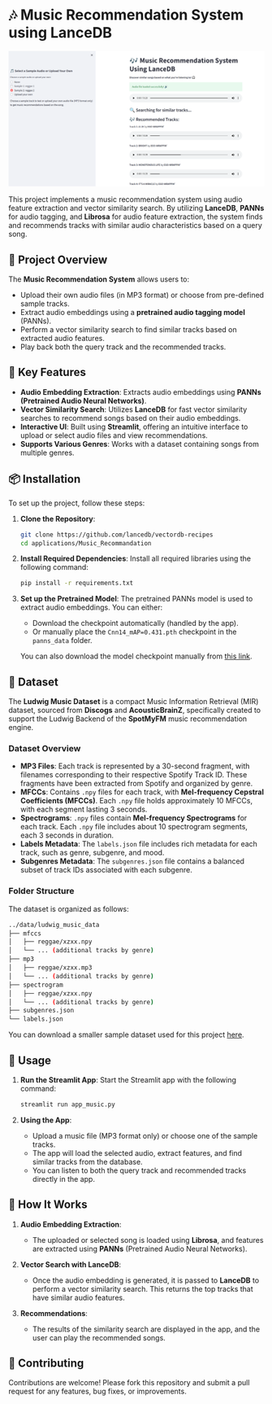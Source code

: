 # 🎶 Music Recommendation System using LanceDB

![image](../../assets/Music_recommndations_lancedb.png)


This project implements a music recommendation system using audio feature extraction and vector similarity search. By utilizing **LanceDB**, **PANNs** for audio tagging, and **Librosa** for audio feature extraction, the system finds and recommends tracks with similar audio characteristics based on a query song.

## 📝 Project Overview

The **Music Recommendation System** allows users to:
- Upload their own audio files (in MP3 format) or choose from pre-defined sample tracks.
- Extract audio embeddings using a **pretrained audio tagging model** (PANNs).
- Perform a vector similarity search to find similar tracks based on extracted audio features.
- Play back both the query track and the recommended tracks.

## 🚀 Key Features

- **Audio Embedding Extraction**: Extracts audio embeddings using **PANNs (Pretrained Audio Neural Networks)**.
- **Vector Similarity Search**: Utilizes **LanceDB** for fast vector similarity searches to recommend songs based on their audio embeddings.
- **Interactive UI**: Built using **Streamlit**, offering an intuitive interface to upload or select audio files and view recommendations.
- **Supports Various Genres**: Works with a dataset containing songs from multiple genres.

## 📦 Installation

To set up the project, follow these steps:

1. **Clone the Repository**:
   ```bash
   git clone https://github.com/lancedb/vectordb-recipes
   cd applications/Music_Recommandation
   ```

2. **Install Required Dependencies**:
   Install all required libraries using the following command:
   ```bash
   pip install -r requirements.txt
   ```

3. **Set up the Pretrained Model**:
   The pretrained PANNs model is used to extract audio embeddings. You can either:
   - Download the checkpoint automatically (handled by the app).
   - Or manually place the `Cnn14_mAP=0.431.pth` checkpoint in the `panns_data` folder.

   You can also download the model checkpoint manually from [this link](https://drive.google.com/file/d/1WLvGG9Brz7EOztisuAvwOTTIPjg6RRFr/view?usp=sharing).

## 🎵 Dataset

The **Ludwig Music Dataset** is a compact Music Information Retrieval (MIR) dataset, sourced from **Discogs** and **AcousticBrainZ**, specifically created to support the Ludwig Backend of the **SpotMyFM** music recommendation engine.

### Dataset Overview

- **MP3 Files**: Each track is represented by a 30-second fragment, with filenames corresponding to their respective Spotify Track ID. These fragments have been extracted from Spotify and organized by genre.
- **MFCCs**: Contains `.npy` files for each track, with **Mel-frequency Cepstral Coefficients (MFCCs)**. Each `.npy` file holds approximately 10 MFCCs, with each segment lasting 3 seconds.
- **Spectrograms**: `.npy` files contain **Mel-frequency Spectrograms** for each track. Each `.npy` file includes about 10 spectrogram segments, each 3 seconds in duration.
- **Labels Metadata**: The `labels.json` file includes rich metadata for each track, such as genre, subgenre, and mood.
- **Subgenres Metadata**: The `subgenres.json` file contains a balanced subset of track IDs associated with each subgenre.

### Folder Structure
The dataset is organized as follows:

```sh
../data/ludwig_music_data
├── mfccs
│   ├── reggae/xzxx.npy
│   └── ... (additional tracks by genre)
├── mp3
│   ├── reggae/xzxx.mp3
│   └── ... (additional tracks by genre)
├── spectrogram
│   ├── reggae/xzxx.npy
│   └── ... (additional tracks by genre)
├── subgenres.json
└── labels.json
```

You can download a smaller sample dataset used for this project [here](https://drive.google.com/drive/folders/1S-43F508_dFFRad8SUglY0930vH6Lj-3?usp=sharing).

## 🔧 Usage

1. **Run the Streamlit App**:
   Start the Streamlit app with the following command:
   ```bash
   streamlit run app_music.py
   ```

2. **Using the App**:
   - Upload a music file (MP3 format only) or choose one of the sample tracks.
   - The app will load the selected audio, extract features, and find similar tracks from the database.
   - You can listen to both the query track and recommended tracks directly in the app.

## 🧠 How It Works

1. **Audio Embedding Extraction**:
   - The uploaded or selected song is loaded using **Librosa**, and features are extracted using **PANNs** (Pretrained Audio Neural Networks).

2. **Vector Search with LanceDB**:
   - Once the audio embedding is generated, it is passed to **LanceDB** to perform a vector similarity search. This returns the top tracks that have similar audio features.

3. **Recommendations**:
   - The results of the similarity search are displayed in the app, and the user can play the recommended songs.

## 🤝 Contributing

Contributions are welcome! Please fork this repository and submit a pull request for any features, bug fixes, or improvements.
